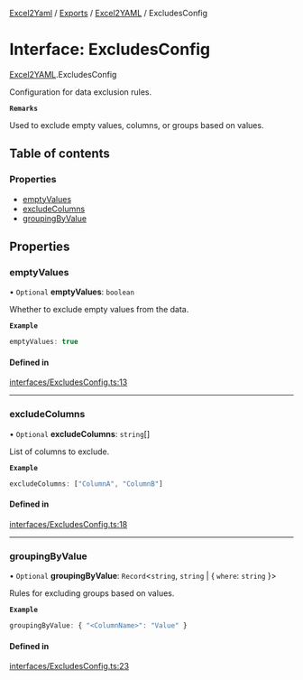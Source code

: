 [Excel2Yaml](../README.md) / [Exports](../modules.md) / [Excel2YAML](../modules/Excel2YAML.md) / ExcludesConfig

# Interface: ExcludesConfig

[Excel2YAML](../modules/Excel2YAML.md).ExcludesConfig

Configuration for data exclusion rules.

**`Remarks`**

Used to exclude empty values, columns, or groups based on values.

## Table of contents

### Properties

- [emptyValues](Excel2YAML.ExcludesConfig.md#emptyvalues)
- [excludeColumns](Excel2YAML.ExcludesConfig.md#excludecolumns)
- [groupingByValue](Excel2YAML.ExcludesConfig.md#groupingbyvalue)

## Properties

### emptyValues

• `Optional` **emptyValues**: `boolean`

Whether to exclude empty values from the data.

**`Example`**

```ts
emptyValues: true
```

#### Defined in

[interfaces/ExcludesConfig.ts:13](https://github.com/rbleattler/Excel2Yaml/blob/a1aba8cdde2a76234aa9d6c5ebacf57ebabc31fe/src/interfaces/ExcludesConfig.ts#L13)

___

### excludeColumns

• `Optional` **excludeColumns**: `string`[]

List of columns to exclude.

**`Example`**

```ts
excludeColumns: ["ColumnA", "ColumnB"]
```

#### Defined in

[interfaces/ExcludesConfig.ts:18](https://github.com/rbleattler/Excel2Yaml/blob/a1aba8cdde2a76234aa9d6c5ebacf57ebabc31fe/src/interfaces/ExcludesConfig.ts#L18)

___

### groupingByValue

• `Optional` **groupingByValue**: `Record`\<`string`, `string` \| \{ `where`: `string`  }\>

Rules for excluding groups based on values.

**`Example`**

```ts
groupingByValue: { "<ColumnName>": "Value" }
```

#### Defined in

[interfaces/ExcludesConfig.ts:23](https://github.com/rbleattler/Excel2Yaml/blob/a1aba8cdde2a76234aa9d6c5ebacf57ebabc31fe/src/interfaces/ExcludesConfig.ts#L23)
